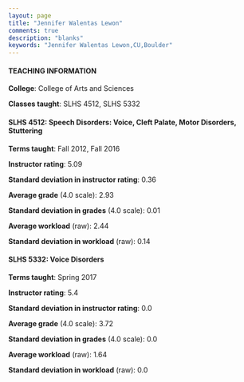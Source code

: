 ```yaml
---
layout: page
title: "Jennifer Walentas Lewon" 
comments: true
description: "blanks"
keywords: "Jennifer Walentas Lewon,CU,Boulder"
---
```

<head>
<script src="https://ajax.googleapis.com/ajax/libs/jquery/2.1.3/jquery.min.js"></script>
<script src="https://dl.dropboxusercontent.com/s/pc42nxpaw1ea4o9/highcharts.js?dl=0"></script>
<!-- <script src="../assets/js/highcharts.js"></script> -->
<style type="text/css">@font-face {
	font-family: "Bebas Neue";
	src: url(https://www.filehosting.org/file/details/544349/BebasNeue Regular.otf) format("opentype");
	}
	h1.Bebas { 
		font-family: "Bebas Neue", Verdana, Tahoma;
	}
</style>
</head>
	   
#### TEACHING INFORMATION

**College**: College of Arts and Sciences

**Classes taught**: SLHS 4512, SLHS 5332

#### SLHS 4512: Speech Disorders: Voice, Cleft Palate, Motor Disorders, Stuttering

**Terms taught**: Fall 2012, Fall 2016

**Instructor rating**: 5.09

**Standard deviation in instructor rating**: 0.36

**Average grade** (4.0 scale): 2.93

**Standard deviation in grades** (4.0 scale): 0.01

**Average workload** (raw): 2.44

**Standard deviation in workload** (raw): 0.14

#### SLHS 5332: Voice Disorders

**Terms taught**: Spring 2017

**Instructor rating**: 5.4

**Standard deviation in instructor rating**: 0.0

**Average grade** (4.0 scale): 3.72

**Standard deviation in grades** (4.0 scale): 0.0

**Average workload** (raw): 1.64

**Standard deviation in workload** (raw): 0.0

